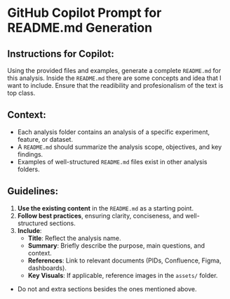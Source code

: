 # GitHub Copilot Prompt for README.md Generation

## Instructions for Copilot:
Using the provided files and examples, generate a complete `README.md` for this analysis.
Inside the `README.md` there are some concepts and idea that I want to include.
Ensure that the readibility and profesionalism of the text is top class.

## Context:
- Each analysis folder contains an analysis of a specific experiment, feature, or dataset.
- A `README.md` should summarize the analysis scope, objectives, and key findings.
- Examples of well-structured `README.md` files exist in other analysis folders.

## Guidelines:
1. **Use the existing content** in the `README.md` as a starting point.
2. **Follow best practices**, ensuring clarity, conciseness, and well-structured sections.
3. **Include**:
   - **Title**: Reflect the analysis name.
   - **Summary**: Briefly describe the purpose, main questions, and context.
   - **References**: Link to relevant documents (PIDs, Confluence, Figma, dashboards).
   - **Key Visuals**: If applicable, reference images in the `assets/` folder.

- Do not and extra sections besides the ones mentioned above.
